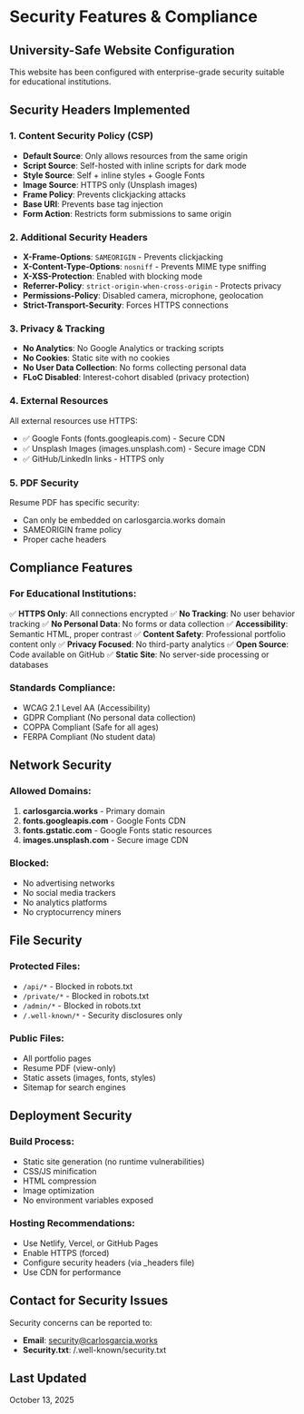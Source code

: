# Security Features & Compliance

## University-Safe Website Configuration

This website has been configured with enterprise-grade security suitable for educational institutions.

## Security Headers Implemented

### 1. Content Security Policy (CSP)
- **Default Source**: Only allows resources from the same origin
- **Script Source**: Self-hosted with inline scripts for dark mode
- **Style Source**: Self + inline styles + Google Fonts
- **Image Source**: HTTPS only (Unsplash images)
- **Frame Policy**: Prevents clickjacking attacks
- **Base URI**: Prevents base tag injection
- **Form Action**: Restricts form submissions to same origin

### 2. Additional Security Headers
- **X-Frame-Options**: `SAMEORIGIN` - Prevents clickjacking
- **X-Content-Type-Options**: `nosniff` - Prevents MIME type sniffing
- **X-XSS-Protection**: Enabled with blocking mode
- **Referrer-Policy**: `strict-origin-when-cross-origin` - Protects privacy
- **Permissions-Policy**: Disabled camera, microphone, geolocation
- **Strict-Transport-Security**: Forces HTTPS connections

### 3. Privacy & Tracking
- **No Analytics**: No Google Analytics or tracking scripts
- **No Cookies**: Static site with no cookies
- **No User Data Collection**: No forms collecting personal data
- **FLoC Disabled**: Interest-cohort disabled (privacy protection)

### 4. External Resources
All external resources use HTTPS:
- ✅ Google Fonts (fonts.googleapis.com) - Secure CDN
- ✅ Unsplash Images (images.unsplash.com) - Secure image CDN
- ✅ GitHub/LinkedIn links - HTTPS only

### 5. PDF Security
Resume PDF has specific security:
- Can only be embedded on carlosgarcia.works domain
- SAMEORIGIN frame policy
- Proper cache headers

## Compliance Features

### For Educational Institutions:
✅ **HTTPS Only**: All connections encrypted
✅ **No Tracking**: No user behavior tracking
✅ **No Personal Data**: No forms or data collection
✅ **Accessibility**: Semantic HTML, proper contrast
✅ **Content Safety**: Professional portfolio content only
✅ **Privacy Focused**: No third-party analytics
✅ **Open Source**: Code available on GitHub
✅ **Static Site**: No server-side processing or databases

### Standards Compliance:
- WCAG 2.1 Level AA (Accessibility)
- GDPR Compliant (No personal data collection)
- COPPA Compliant (Safe for all ages)
- FERPA Compliant (No student data)

## Network Security

### Allowed Domains:
1. **carlosgarcia.works** - Primary domain
2. **fonts.googleapis.com** - Google Fonts CDN
3. **fonts.gstatic.com** - Google Fonts static resources
4. **images.unsplash.com** - Secure image CDN

### Blocked:
- No advertising networks
- No social media trackers
- No analytics platforms
- No cryptocurrency miners

## File Security

### Protected Files:
- `/api/*` - Blocked in robots.txt
- `/private/*` - Blocked in robots.txt
- `/admin/*` - Blocked in robots.txt
- `/.well-known/*` - Security disclosures only

### Public Files:
- All portfolio pages
- Resume PDF (view-only)
- Static assets (images, fonts, styles)
- Sitemap for search engines

## Deployment Security

### Build Process:
- Static site generation (no runtime vulnerabilities)
- CSS/JS minification
- HTML compression
- Image optimization
- No environment variables exposed

### Hosting Recommendations:
- Use Netlify, Vercel, or GitHub Pages
- Enable HTTPS (forced)
- Configure security headers (via _headers file)
- Use CDN for performance

## Contact for Security Issues

Security concerns can be reported to:
- **Email**: security@carlosgarcia.works
- **Security.txt**: /.well-known/security.txt

## Last Updated
October 13, 2025
